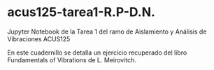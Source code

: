 # acus125-tarea1-R.P-D.N.
Jupyter Notebook de la Tarea 1 del ramo de Aislamiento y Análisis de Vibraciones ACUS125  

En este cuadernillo se detalla un ejercicio recuperado del libro Fundamentals of Vibrations de L. Meirovitch.
